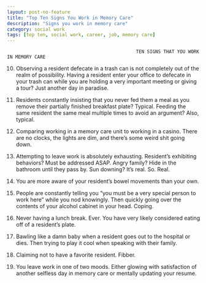 ```yaml
---
layout: post-no-feature
title: "Top Ten Signs You Work in Memory Care"
description: "Signs you work in memory care"
category: social work
tags: [top ten, social work, career, job, memory care]
---
```


                                                   TEN SIGNS THAT YOU WORK IN MEMORY CARE

  10. Observing a resident defecate in a trash can is not completely out of the realm of possibility. Having a resident enter your office to defecate in your trash can while you are holding a very important meeting or giving a tour? Just another day in paradise.          

  9. Residents constantly insisting that you never fed them a meal as you remove their partially finished breakfast plate? Typical. Feeding the same resident the same meal multiple times to avoid an argument? Also, typical.
  8. Comparing working in a memory care unit to working in a casino. There are no clocks, the lights are dim, and there’s some weird shit going down.
  7. Attempting to leave work is absolutely exhausting. Resident’s exhibiting behaviors? Must be addressed ASAP. Angry family? Hide in the bathroom until they pass by. Sun downing? It’s real. So. Real.
  6. You are more aware of your resident’s bowel movements than your own.
  5.  People are constantly telling you “you must be a very special person to work here” while you nod knowingly. Then quickly going over the contents of your alcohol cabinet in your head. Coping.
  4. Never having a lunch break. Ever. You have very likely considered eating off of a resident’s plate.
  3.  Bawling like a damn baby when a resident goes out to the hospital or dies. Then trying to play it cool when speaking with their family.
  2. Claiming not to have a favorite resident. Fibber.
  1. You leave work in one of two moods. Either glowing with satisfaction of another selfless day in memory care or mentally updating your resume.
